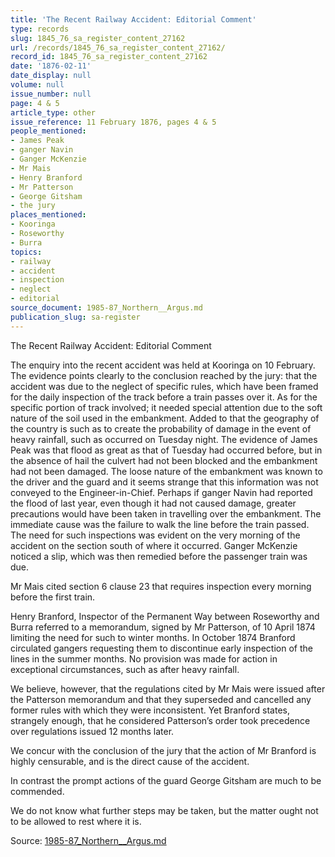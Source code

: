 ```yaml
---
title: 'The Recent Railway Accident: Editorial Comment'
type: records
slug: 1845_76_sa_register_content_27162
url: /records/1845_76_sa_register_content_27162/
record_id: 1845_76_sa_register_content_27162
date: '1876-02-11'
date_display: null
volume: null
issue_number: null
page: 4 & 5
article_type: other
issue_reference: 11 February 1876, pages 4 & 5
people_mentioned:
- James Peak
- ganger Navin
- Ganger McKenzie
- Mr Mais
- Henry Branford
- Mr Patterson
- George Gitsham
- the jury
places_mentioned:
- Kooringa
- Roseworthy
- Burra
topics:
- railway
- accident
- inspection
- neglect
- editorial
source_document: 1985-87_Northern__Argus.md
publication_slug: sa-register
---
```


The Recent Railway Accident: Editorial Comment

The enquiry into the recent accident was held at Kooringa on 10 February.  The evidence points clearly to the conclusion reached by the jury: that the accident was due to the neglect of specific rules, which have been framed for the daily inspection of the track before a train passes over it.  As for the specific portion of track involved; it needed special attention due to the soft nature of the soil used in the embankment.  Added to that the geography of the country is such as to create the probability of damage in the event of heavy rainfall, such as occurred on Tuesday night.  The evidence of James Peak was that flood as great as that of Tuesday had occurred before, but in the absence of hail the culvert had not been blocked and the embankment had not been damaged.  The loose nature of the embankment was known to the driver and the guard and it seems strange that this information was not conveyed to the Engineer-in-Chief.  Perhaps if ganger Navin had reported the flood of last year, even though it had not caused damage, greater precautions would have been taken in travelling over the embankment.  The immediate cause was the failure to walk the line before the train passed.  The need for such inspections was evident on the very morning of the accident on the section south of where it occurred.  Ganger McKenzie noticed a slip, which was then remedied before the passenger train was due.

Mr Mais cited section 6 clause 23 that requires inspection every morning before the first train.

Henry Branford, Inspector of the Permanent Way between Roseworthy and Burra referred to a memorandum, signed by Mr Patterson, of 10 April 1874 limiting the need for such to winter months.  In October 1874 Branford circulated gangers requesting them to discontinue early inspection of the lines in the summer months.  No provision was made for action in exceptional circumstances, such as after heavy rainfall.

We believe, however, that the regulations cited by Mr Mais were issued after the Patterson memorandum and that they superseded and cancelled any former rules with which they were inconsistent.  Yet Branford states, strangely enough, that he considered Patterson’s order took precedence over regulations issued 12 months later.

We concur with the conclusion of the jury that the action of Mr Branford is highly censurable, and is the direct cause of the accident.

In contrast the prompt actions of the guard George Gitsham are much to be commended.

We do not know what further steps may be taken, but the matter ought not to be allowed to rest where it is.

Source: [1985-87_Northern__Argus.md](/downloads/markdown/1985-87_Northern__Argus.md)
